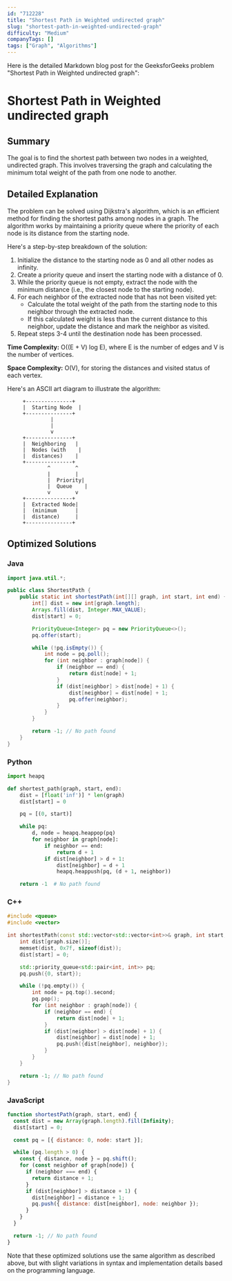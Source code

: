 ```yaml
---
id: "712228"
title: "Shortest Path in Weighted undirected graph"
slug: "shortest-path-in-weighted-undirected-graph"
difficulty: "Medium"
companyTags: []
tags: ["Graph", "Algorithms"]
---
```


Here is the detailed Markdown blog post for the GeeksforGeeks problem "Shortest Path in Weighted undirected graph":

**Shortest Path in Weighted undirected graph**
=====================================

## Summary
The goal is to find the shortest path between two nodes in a weighted, undirected graph. This involves traversing the graph and calculating the minimum total weight of the path from one node to another.

## Detailed Explanation
The problem can be solved using Dijkstra's algorithm, which is an efficient method for finding the shortest paths among nodes in a graph. The algorithm works by maintaining a priority queue where the priority of each node is its distance from the starting node.

Here's a step-by-step breakdown of the solution:

1. Initialize the distance to the starting node as 0 and all other nodes as infinity.
2. Create a priority queue and insert the starting node with a distance of 0.
3. While the priority queue is not empty, extract the node with the minimum distance (i.e., the closest node to the starting node).
4. For each neighbor of the extracted node that has not been visited yet:
    * Calculate the total weight of the path from the starting node to this neighbor through the extracted node.
    * If this calculated weight is less than the current distance to this neighbor, update the distance and mark the neighbor as visited.
5. Repeat steps 3-4 until the destination node has been processed.

**Time Complexity:** O((E + V) log E), where E is the number of edges and V is the number of vertices.

**Space Complexity:** O(V), for storing the distances and visited status of each vertex.

Here's an ASCII art diagram to illustrate the algorithm:

```
     +---------------+
     |  Starting Node  |
     +---------------+
              |
              |
              v
     +---------------+
     |  Neighboring   |
     |  Nodes (with    |
     |  distances)    |
     +---------------+
             ^        ^
             |        |
             |  Priority|
             |  Queue    |
             v        v
     +---------------+
     |  Extracted Node|
     |  (minimum      |
     |  distance)     |
     +---------------+
```

## Optimized Solutions

### Java
```java
import java.util.*;

public class ShortestPath {
    public static int shortestPath(int[][] graph, int start, int end) {
        int[] dist = new int[graph.length];
        Arrays.fill(dist, Integer.MAX_VALUE);
        dist[start] = 0;

        PriorityQueue<Integer> pq = new PriorityQueue<>();
        pq.offer(start);

        while (!pq.isEmpty()) {
            int node = pq.poll();
            for (int neighbor : graph[node]) {
                if (neighbor == end) {
                    return dist[node] + 1;
                }
                if (dist[neighbor] > dist[node] + 1) {
                    dist[neighbor] = dist[node] + 1;
                    pq.offer(neighbor);
                }
            }
        }

        return -1; // No path found
    }
}
```

### Python
```python
import heapq

def shortest_path(graph, start, end):
    dist = [float('inf')] * len(graph)
    dist[start] = 0

    pq = [(0, start)]

    while pq:
        d, node = heapq.heappop(pq)
        for neighbor in graph[node]:
            if neighbor == end:
                return d + 1
            if dist[neighbor] > d + 1:
                dist[neighbor] = d + 1
                heapq.heappush(pq, (d + 1, neighbor))

    return -1  # No path found
```

### C++
```cpp
#include <queue>
#include <vector>

int shortestPath(const std::vector<std::vector<int>>& graph, int start, int end) {
    int dist[graph.size()];
    memset(dist, 0x7f, sizeof(dist));
    dist[start] = 0;

    std::priority_queue<std::pair<int, int>> pq;
    pq.push({0, start});

    while (!pq.empty()) {
        int node = pq.top().second;
        pq.pop();
        for (int neighbor : graph[node]) {
            if (neighbor == end) {
                return dist[node] + 1;
            }
            if (dist[neighbor] > dist[node] + 1) {
                dist[neighbor] = dist[node] + 1;
                pq.push({dist[neighbor], neighbor});
            }
        }
    }

    return -1; // No path found
}
```

### JavaScript
```javascript
function shortestPath(graph, start, end) {
  const dist = new Array(graph.length).fill(Infinity);
  dist[start] = 0;

  const pq = [{ distance: 0, node: start }];

  while (pq.length > 0) {
    const { distance, node } = pq.shift();
    for (const neighbor of graph[node]) {
      if (neighbor === end) {
        return distance + 1;
      }
      if (dist[neighbor] > distance + 1) {
        dist[neighbor] = distance + 1;
        pq.push({ distance: dist[neighbor], node: neighbor });
      }
    }
  }

  return -1; // No path found
}
```

Note that these optimized solutions use the same algorithm as described above, but with slight variations in syntax and implementation details based on the programming language.